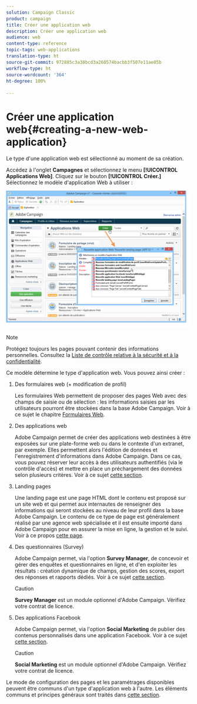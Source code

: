 ```yaml
---
solution: Campaign Classic
product: campaign
title: Créer une application web
description: Créer une application web
audience: web
content-type: reference
topic-tags: web-applications
translation-type: ht
source-git-commit: 972885c3a38bcd3a260574bacbb3f507e11ae05b
workflow-type: ht
source-wordcount: '364'
ht-degree: 100%

---
```



# Créer une application web{#creating-a-new-web-application}

Le type d&#39;une application web est sélectionné au moment de sa création.

Accédez à l&#39;onglet **Campagnes** et sélectionnez le menu **[!UICONTROL Applications Web]**. Cliquez sur le bouton **[!UICONTROL Créer.]** Sélectionnez le modèle d&#39;application Web à utiliser :

![](assets/webapp_create_from_campaign.png)

>[!NOTE]
>
>Protégez toujours les pages pouvant contenir des informations personnelles. Consultez la [Liste de contrôle relative à la sécurité et à la confidentialité](https://helpx.adobe.com/fr/campaign/kb/acc-security.html#privacy).

Ce modèle détermine le type d&#39;application web. Vous pouvez ainsi créer :

1. Des formulaires web (+ modification de profil)

   Les formulaires Web permettent de proposer des pages Web avec des champs de saisie ou de sélection : les informations saisies par les utilisateurs pourront être stockées dans la base Adobe Campaign. Voir à ce sujet le chapitre [Formulaires Web](../../web/using/about-web-forms.md).

1. Des applications web

   Adobe Campaign permet de créer des applications web destinées à être exposées sur une plate-forme web ou dans le contexte d&#39;un extranet, par exemple. Elles permettent alors l&#39;édition de données et l&#39;enregistrement d&#39;informations dans Adobe Campaign. Dans ce cas, vous pouvez réserver leur accès à des utilisateurs authentifiés (via le contrôle d&#39;accès) et mettre en place un préchargement des données selon plusieurs critères. Voir à ce sujet [cette section](../../web/using/about-web-applications.md).

1. Landing pages

   Une landing page est une page HTML dont le contenu est proposé sur un site web et qui permet aux internautes de renseigner des informations qui seront stockées au niveau de leur profil dans la base Adobe Campaign. Le contenu de ce type de page est généralement réalisé par une agence web spécialisée et il est ensuite importé dans Adobe Campaign pour en assurer la mise en ligne, la gestion et le suivi. Voir à ce propos [cette page](../../web/using/creating-a-landing-page.md).

1. Des questionnaires (Survey)

   Adobe Campaign permet, via l&#39;option **Survey Manager**, de concevoir et gérer des enquêtes et questionnaires en ligne, et d&#39;en exploiter les résultats : création dynamique de champs, gestion des scores, export des réponses et rapports dédiés. Voir à ce sujet [cette section](../../web/using/about-surveys.md).

   >[!CAUTION]
   >
   >**Survey Manager** est un module optionnel d&#39;Adobe Campaign. Vérifiez votre contrat de licence.

1. Des applications Facebook

   Adobe Campaign permet, via l&#39;option **Social Marketing** de publier des contenus personnalisés dans une application Facebook. Voir à ce sujet [cette section](../../social/using/about-social-marketing.md).

   >[!CAUTION]
   >
   >**Social Marketing** est un module optionnel d&#39;Adobe Campaign. Vérifiez votre contrat de licence.

Le mode de configuration des pages et les paramétrages disponibles peuvent être communs d&#39;un type d&#39;application web à l&#39;autre. Les éléments communs et principes généraux sont traités dans [cette section](../../web/using/about-web-forms.md).
